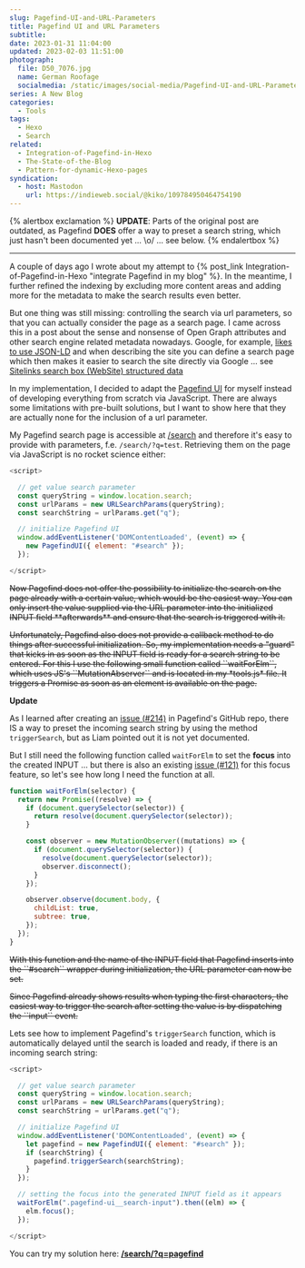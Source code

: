 ```yaml
---
slug: Pagefind-UI-and-URL-Parameters
title: Pagefind UI and URL Parameters
subtitle: 
date: 2023-01-31 11:04:00
updated: 2023-02-03 11:51:00
photograph:
  file: D50_7076.jpg
  name: German Roofage
  socialmedia: /static/images/social-media/Pagefind-UI-and-URL-Parameters.jpg
series: A New Blog
categories:
  - Tools
tags:
  - Hexo
  - Search
related:
  - Integration-of-Pagefind-in-Hexo
  - The-State-of-the-Blog
  - Pattern-for-dynamic-Hexo-pages
syndication:
  - host: Mastodon
    url: https://indieweb.social/@kiko/109784950464754190
---
```


{% alertbox exclamation %}
**UPDATE**: Parts of the original post are outdated, as Pagefind **DOES** offer a way to preset a search string, which just hasn't been documented yet ... \o/ ... see below.
{% endalertbox %}

---

A couple of days ago I wrote about my attempt to {% post_link Integration-of-Pagefind-in-Hexo "integrate Pagefind in my blog" %}. In the meantime, I further refined the indexing by excluding more content areas and adding more for the metadata to make the search results even better.

But one thing was still missing: controlling the search via url parameters, so that you can actually consider the page as a search page. I came across this in a post about the sense and nonsense of Open Graph attributes and other search engine related metadata nowadays. Google, for example, [likes to use JSON-LD](https://developers.google.com/search/docs/appearance/structured-data/intro-structured-data) and when describing the site you can define a search page which then makes it easier to search the site directly via Google ... see [Sitelinks search box (WebSite) structured data](https://developers.google.com/search/docs/appearance/structured-data/sitelinks-searchbox)

In my implementation, I decided to adapt the [Pagefind UI](https://pagefind.app/docs/ui/) for myself instead of developing everything from scratch via JavaScript. There are always some limitations with pre-built solutions, but I want to show here that they are actually none for the inclusion of a url parameter.

<!-- more -->

My Pagefind search page is accessible at [/search](/search) and therefore it's easy to provide with parameters, f.e. ``/search/?q=test``. Retrieving them on the page via JavaScript is no rocket science either:

```js Search Page
<script>

  // get value search parameter
  const queryString = window.location.search;
  const urlParams = new URLSearchParams(queryString);
  const searchString = urlParams.get("q");

  // initialize Pagefind UI
  window.addEventListener('DOMContentLoaded', (event) => {
    new PagefindUI({ element: "#search" });
  });

</script>
```

<p style="text-decoration: line-through;">
Now Pagefind does not offer the possibility to initialize the search on the page already with a certain value, which would be the easiest way. You can only insert the value supplied via the URL parameter into the initialized INPUT field **afterwards** and ensure that the search is triggered with it.
</p>

<p style="text-decoration: line-through;">
Unfortunately, Pagefind also does not provide a callback method to do things after successful initialization. So, my implementation needs a "guard" that kicks in as soon as the INPUT field is ready for a search string to be entered. For this I use the following small function called ``waitForElm``, which uses JS's ``MutationAbserver`` and is located in my *tools.js* file. It triggers a Promise as soon as an element is available on the page.
</p>

**Update**

As I learned after creating an [issue (#214)](https://github.com/CloudCannon/pagefind/issues/214) in Pagefind's GitHub repo, there IS a way to preset the incoming search string by using the method ``triggerSearch``, but as Liam pointed out it is not yet documented.

But I still need the following function called ``waitForElm`` to set the **focus** into the created INPUT ... but there is also an existing [issue (#121)](https://github.com/CloudCannon/pagefind/issues/121) for this focus feature, so let's see how long I need the function at all.

```js tools.js
function waitForElm(selector) {
  return new Promise((resolve) => {
    if (document.querySelector(selector)) {
      return resolve(document.querySelector(selector));
    }

    const observer = new MutationObserver((mutations) => {
      if (document.querySelector(selector)) {
        resolve(document.querySelector(selector));
        observer.disconnect();
      }
    });

    observer.observe(document.body, {
      childList: true,
      subtree: true,
    });
  });
}
```

<p style="text-decoration: line-through;">
With this function and the name of the INPUT field that Pagefind inserts into the ``#search`` wrapper during initialization, the URL parameter can now be set.
</p>
<p style="text-decoration: line-through;">
Since Pagefind already shows results when typing the first characters, the easiest way to trigger the search after setting the value is by dispatching the ``input`` event.
</p>

Lets see how to implement Pagefind's ``triggerSearch`` function, which is automatically delayed until the search is loaded and ready, if there is an incoming search string:

```js Search Page
<script>

  // get value search parameter
  const queryString = window.location.search;
  const urlParams = new URLSearchParams(queryString);
  const searchString = urlParams.get("q");

  // initialize Pagefind UI
  window.addEventListener('DOMContentLoaded', (event) => {
    let pagefind = new PagefindUI({ element: "#search" });
    if (searchString) { 
      pagefind.triggerSearch(searchString);
    }
  });

  // setting the focus into the generated INPUT field as it appears
  waitForElm(".pagefind-ui__search-input").then((elm) => {
    elm.focus();
  });  

</script>
```

You can try my solution here: **[/search/?q=pagefind](/search/?q=pagefind)**
